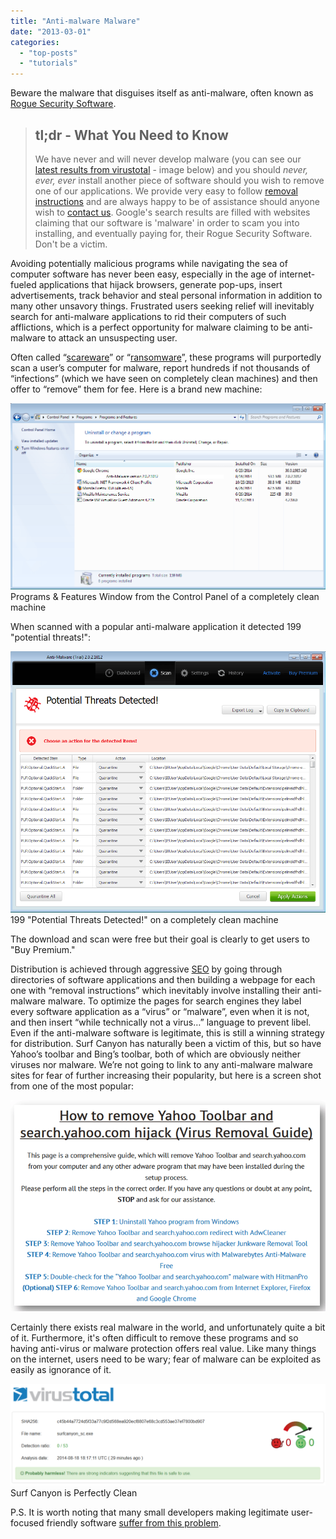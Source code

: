 ```yaml
---
title: "Anti-malware Malware"
date: "2013-03-01"
categories: 
  - "top-posts"
  - "tutorials"
---
```


Beware the malware that disguises itself as anti-malware, often known as [Rogue Security Software](https://en.wikipedia.org/wiki/Rogue_security_software).

> ## tl;dr - What You Need to Know
> 
> We have never and will never develop malware (you can see our [latest results from virustotal](https://www.virustotal.com/en/file/c45b44a7724d5f33a77c9f2d568ea920ecf8807e68c3cd553ae37ef7800bd907/analysis/1408385831/ "Scan Results from virustotal") - image below) and you should _never, ever, ever_ install another piece of software should you wish to remove one of our applications. We provide very easy to follow [removal instructions](http://www.surfcanyon.com/faq.jsp#q4 "Removal Instructions for Surf Canyon") and are always happy to be of assistance should anyone wish to [contact us](http://www.surfcanyon.com/contact.jsp "Contact Surf Canyon"). Google's search results are filled with websites claiming that our software is 'malware' in order to scam you into installing, and eventually paying for, their Rogue Security Software. Don't be a victim.

Avoiding potentially malicious programs while navigating the sea of computer software has never been easy, especially in the age of internet-fueled applications that hijack browsers, generate pop-ups, insert advertisements, track behavior and steal personal information in addition to many other unsavory things. Frustrated users seeking relief will inevitably search for anti-malware applications to rid their computers of such afflictions, which is a perfect opportunity for malware claiming to be anti-malware to attack an unsuspecting user.

Often called “[scareware](http://en.wikipedia.org/wiki/Scareware "Scareware on Wikipedia")” or “[ransomware](http://en.wikipedia.org/wiki/Ransomware_%28malware%29 "Ransomeware on Wikipedia")”, these programs will purportedly scan a user’s computer for malware, report hundreds if not thousands of “infections” (which we have seen on completely clean machines) and then offer to “remove” them for fee. Here is a brand new machine:

[![Programs & Features Window from the Control Panel of Completely Clean Machine](/assets/images/rank-dynamics/Control-Panel-Programs.png)](http://blog.surfcanyon.com/wp-content/uploads/2014/08/Control-Panel-Programs.png) Programs & Features Window from the Control Panel of a completely clean machine

When scanned with a popular anti-malware application it detected 199 "potential threats!":

[![199 "Potential Threats Detected!" on a completely clean machine](/assets/images/rank-dynamics/Malware-Scan-Results.png)](http://blog.surfcanyon.com/wp-content/uploads/2014/08/Malware-Scan-Results.png) 199 "Potential Threats Detected!" on a completely clean machine

The download and scan were free but their goal is clearly to get users to "Buy Premium."

Distribution is achieved through aggressive [SEO](http://en.wikipedia.org/wiki/Search_engine_optimization#As_a_marketing_strategy "SEO as a Marketing Strategy") by going through directories of software applications and then building a webpage for each one with “removal instructions” which inevitably involve installing their anti-malware malware. To optimize the pages for search engines they label every software application as a “virus” or “malware”, even when it is not, and then insert “while technically not a virus…” language to prevent libel. Even if the anti-malware software is legitimate, this is still a winning strategy for distribution. Surf Canyon has naturally been a victim of this, but so have Yahoo’s toolbar and Bing’s toolbar, both of which are obviously neither viruses nor malware. We’re not going to link to any anti-malware malware sites for fear of further increasing their popularity, but here is a screen shot from one of the most popular:

[![yahoo toolbar virus](/assets/images/rank-dynamics/yahoo-toolbar-virus1.png)](/assets/images/rank-dynamics/yahoo-toolbar-virus1.png)

Certainly there exists real malware in the world, and unfortunately quite a bit of it. Furthermore, it's often difficult to remove these programs and so having anti-virus or malware protection offers real value. Like many things on the internet, users need to be wary; fear of malware can be exploited as easily as ignorance of it.

[![Surf Canyon is Perfectly Clean](/assets/images/rank-dynamics/Virustotal-Scan-Results.png)](http://blog.surfcanyon.com/wp-content/uploads/2014/08/Virustotal-Scan-Results.png) Surf Canyon is Perfectly Clean

P.S. It is worth noting that many small developers making legitimate user-focused friendly software [suffer from this problem](http://blog.nirsoft.net/2009/05/17/antivirus-companies-cause-a-big-headache-to-small-developers/).
